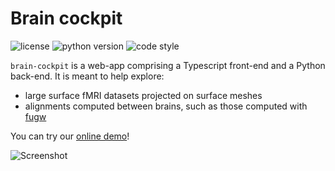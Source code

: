 # Brain cockpit

![license](https://img.shields.io/github/license/alexisthual/brain-cockpit?style=for-the-badge)
![python version](https://img.shields.io/badge/python-3.7_|_3.8_|_3.9_|_3.10_|_3.11-blue?style=for-the-badge)
![code style](https://img.shields.io/badge/code_style-black-black?style=for-the-badge)

`brain-cockpit` is a web-app comprising a Typescript front-end and a Python back-end. It is meant to help explore:

- large surface fMRI datasets projected on surface meshes
- alignments computed between brains, such as those computed with [fugw](https://alexisthual.github.io/fugw/index.html)

You can try our [online demo](https://brain-cockpit.athual.fr/)!

![Screenshot](https://mybox.inria.fr/thumbnail/192bdcc47f8c4decbac7/1024/Screenshot%20from%202020-12-07%2012-23-45.png)
